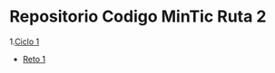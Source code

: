 # Repositorio Codigo MinTic Ruta 2

1.[Ciclo 1](https://github.com/Grexilo/MinTic/tree/main/Ciclo1)
  - [Reto 1](https://github.com/Grexilo/MinTic/blob/main/Ciclo1/reto1.py)
